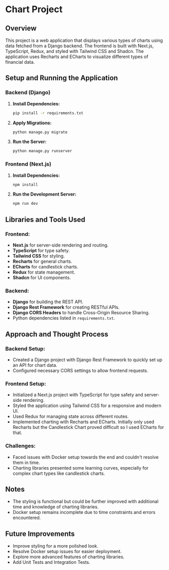 # Chart Project

## Overview

This project is a web application that displays various types of charts using data fetched from a Django backend. The frontend is built with Next.js, TypeScript, Redux, and styled with Tailwind CSS and Shadcn. The application uses Recharts and ECharts to visualize different types of financial data.

## Setup and Running the Application

### Backend (Django)

1. **Install Dependencies:**

    ```bash
    pip install -r requirements.txt
    ```

2. **Apply Migrations:**

    ```bash
    python manage.py migrate
    ```

3. **Run the Server:**

    ```bash
    python manage.py runserver
    ```

### Frontend (Next.js)

1. **Install Dependencies:**

    ```bash
    npm install
    ```

2. **Run the Development Server:**

    ```bash
    npm run dev
    ```


## Libraries and Tools Used

### Frontend:

- **Next.js** for server-side rendering and routing.
- **TypeScript** for type safety.
- **Tailwind CSS** for styling.
- **Recharts** for general charts.
- **ECharts** for candlestick charts.
- **Redux** for state management.
- **Shadcn** for UI components.

### Backend:

- **Django** for building the REST API.
- **Django Rest Framework** for creating RESTful APIs.
- **Django CORS Headers** to handle Cross-Origin Resource Sharing.
- Python dependencies listed in `requirements.txt`.

## Approach and Thought Process

### Backend Setup:

- Created a Django project with Django Rest Framework to quickly set up an API for chart data.
- Configured necessary CORS settings to allow frontend requests.

### Frontend Setup:

- Initialized a Next.js project with TypeScript for type safety and server-side rendering.
- Styled the application using Tailwind CSS for a responsive and modern UI.
- Used Redux for managing state across different routes.
- Implemented charting with Recharts and ECharts. Initially only used Recharts but the Candlestick Chart proved difficult so I used ECharts for that.

### Challenges:

- Faced issues with Docker setup towards the end and couldn't resolve them in time.
- Charting libraries presented some learning curves, especially for complex chart types like candlestick charts.

## Notes

- The styling is functional but could be further improved with additional time and knowledge of charting libraries.
- Docker setup remains incomplete due to time constraints and errors encountered.

## Future Improvements

- Improve styling for a more polished look.
- Resolve Docker setup issues for easier deployment.
- Explore more advanced features of charting libraries.
- Add Unit Tests and Integration Tests.

